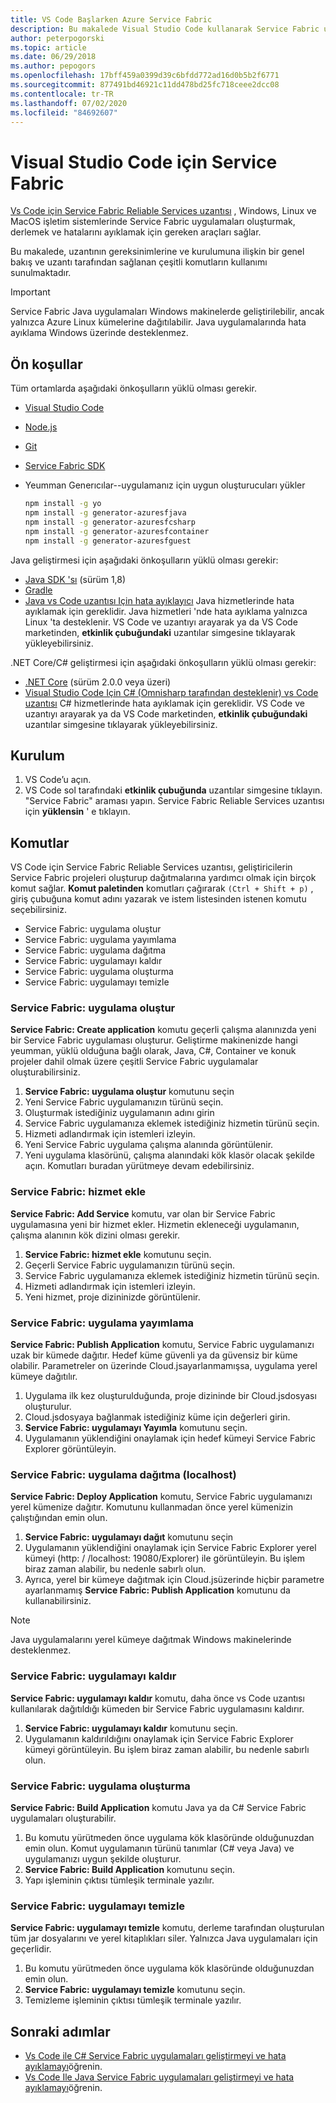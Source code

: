 ```yaml
---
title: VS Code Başlarken Azure Service Fabric
description: Bu makalede Visual Studio Code kullanarak Service Fabric uygulamalar oluşturmaya genel bakış sunulmaktadır.
author: peterpogorski
ms.topic: article
ms.date: 06/29/2018
ms.author: pepogors
ms.openlocfilehash: 17bff459a0399d39c6bfdd772ad16d0b5b2f6771
ms.sourcegitcommit: 877491bd46921c11dd478bd25fc718ceee2dcc08
ms.contentlocale: tr-TR
ms.lasthandoff: 07/02/2020
ms.locfileid: "84692607"
---
```

# <a name="service-fabric-for-visual-studio-code"></a>Visual Studio Code için Service Fabric

[Vs Code için Service Fabric Reliable Services uzantısı](https://marketplace.visualstudio.com/items?itemName=ms-azuretools.vscode-service-fabric-reliable-services) , Windows, Linux ve MacOS işletim sistemlerinde Service Fabric uygulamaları oluşturmak, derlemek ve hatalarını ayıklamak için gereken araçları sağlar.

Bu makalede, uzantının gereksinimlerine ve kurulumuna ilişkin bir genel bakış ve uzantı tarafından sağlanan çeşitli komutların kullanımı sunulmaktadır. 

> [!IMPORTANT]
> Service Fabric Java uygulamaları Windows makinelerde geliştirilebilir, ancak yalnızca Azure Linux kümelerine dağıtılabilir. Java uygulamalarında hata ayıklama Windows üzerinde desteklenmez.

## <a name="prerequisites"></a>Ön koşullar

Tüm ortamlarda aşağıdaki önkoşulların yüklü olması gerekir.

* [Visual Studio Code](https://code.visualstudio.com/)
* [Node.js](https://nodejs.org/)
* [Git](https://git-scm.com/)
* [Service Fabric SDK](https://docs.microsoft.com/azure/service-fabric/service-fabric-get-started)
* Yeumman Generıcılar--uygulamanız için uygun oluşturucuları yükler

   ```sh
   npm install -g yo
   npm install -g generator-azuresfjava
   npm install -g generator-azuresfcsharp
   npm install -g generator-azuresfcontainer
   npm install -g generator-azuresfguest
   ```

Java geliştirmesi için aşağıdaki önkoşulların yüklü olması gerekir:

* [Java SDK 'sı](https://aka.ms/azure-jdks) (sürüm 1,8)
* [Gradle](https://gradle.org/install/)
* [Java vs Code uzantısı Için hata ayıklayıcı](https://marketplace.visualstudio.com/items?itemName=vscjava.vscode-java-debug) Java hizmetlerinde hata ayıklamak için gereklidir. Java hizmetleri 'nde hata ayıklama yalnızca Linux 'ta desteklenir. VS Code ve uzantıyı arayarak ya da VS Code marketinden, **etkinlik çubuğundaki** uzantılar simgesine tıklayarak yükleyebilirsiniz.

.NET Core/C# geliştirmesi için aşağıdaki önkoşulların yüklü olması gerekir:

* [.NET Core](https://www.microsoft.com/net/learn/get-started) (sürüm 2.0.0 veya üzeri)
* [Visual Studio Code Için C# (Omnisharp tarafından desteklenir) vs Code uzantısı](https://marketplace.visualstudio.com/items?itemName=ms-dotnettools.csharp) C# hizmetlerinde hata ayıklamak için gereklidir. VS Code ve uzantıyı arayarak ya da VS Code marketinden, **etkinlik çubuğundaki** uzantılar simgesine tıklayarak yükleyebilirsiniz.

## <a name="setup"></a>Kurulum

1. VS Code’u açın.
2. VS Code sol tarafındaki **etkinlik çubuğunda** uzantılar simgesine tıklayın. "Service Fabric" araması yapın. Service Fabric Reliable Services uzantısı için **yüklensin** ' e tıklayın.

## <a name="commands"></a>Komutlar
VS Code için Service Fabric Reliable Services uzantısı, geliştiricilerin Service Fabric projeleri oluşturup dağıtmalarına yardımcı olmak için birçok komut sağlar. **Komut paletinden** komutları çağırarak `(Ctrl + Shift + p)` , giriş çubuğuna komut adını yazarak ve istem listesinden istenen komutu seçebilirsiniz. 

* Service Fabric: uygulama oluştur 
* Service Fabric: uygulama yayımlama 
* Service Fabric: uygulama dağıtma 
* Service Fabric: uygulamayı kaldır  
* Service Fabric: uygulama oluşturma 
* Service Fabric: uygulamayı temizle 

### <a name="service-fabric-create-application"></a>Service Fabric: uygulama oluştur

**Service Fabric: Create application** komutu geçerli çalışma alanınızda yeni bir Service Fabric uygulaması oluşturur. Geliştirme makinenizde hangi yeumman, yüklü olduğuna bağlı olarak, Java, C#, Container ve konuk projeler dahil olmak üzere çeşitli Service Fabric uygulamalar oluşturabilirsiniz. 

1.  **Service Fabric: uygulama oluştur** komutunu seçin
2.  Yeni Service Fabric uygulamanızın türünü seçin. 
3.  Oluşturmak istediğiniz uygulamanın adını girin
3.  Service Fabric uygulamanıza eklemek istediğiniz hizmetin türünü seçin. 
4.  Hizmeti adlandırmak için istemleri izleyin. 
5.  Yeni Service Fabric uygulama çalışma alanında görüntülenir.
6.  Yeni uygulama klasörünü, çalışma alanındaki kök klasör olacak şekilde açın. Komutları buradan yürütmeye devam edebilirsiniz.

### <a name="service-fabric-add-service"></a>Service Fabric: hizmet ekle
**Service Fabric: Add Service** komutu, var olan bir Service Fabric uygulamasına yeni bir hizmet ekler. Hizmetin ekleneceği uygulamanın, çalışma alanının kök dizini olması gerekir. 

1.  **Service Fabric: hizmet ekle** komutunu seçin.
2.  Geçerli Service Fabric uygulamanızın türünü seçin. 
3.  Service Fabric uygulamanıza eklemek istediğiniz hizmetin türünü seçin. 
4.  Hizmeti adlandırmak için istemleri izleyin. 
5.  Yeni hizmet, proje dizininizde görüntülenir. 

### <a name="service-fabric-publish-application"></a>Service Fabric: uygulama yayımlama
**Service Fabric: Publish Application** komutu, Service Fabric uygulamanızı uzak bir kümede dağıtır. Hedef küme güvenli ya da güvensiz bir küme olabilir. Parametreler on üzerinde Cloud.jsayarlanmamışsa, uygulama yerel kümeye dağıtılır.

1.  Uygulama ilk kez oluşturulduğunda, proje dizininde bir Cloud.jsdosyası oluşturulur.
2.  Cloud.jsdosyaya bağlanmak istediğiniz küme için değerleri girin.
3.  **Service Fabric: uygulamayı Yayımla** komutunu seçin.
4.  Uygulamanın yüklendiğini onaylamak için hedef kümeyi Service Fabric Explorer görüntüleyin. 

### <a name="service-fabric-deploy-application-localhost"></a>Service Fabric: uygulama dağıtma (localhost)
**Service Fabric: Deploy Application** komutu, Service Fabric uygulamanızı yerel kümenize dağıtır. Komutunu kullanmadan önce yerel kümenizin çalıştığından emin olun. 

1. **Service Fabric: uygulamayı dağıt** komutunu seçin
2. Uygulamanın yüklendiğini onaylamak için Service Fabric Explorer yerel kümeyi (http: \/ /localhost: 19080/Explorer) ile görüntüleyin. Bu işlem biraz zaman alabilir, bu nedenle sabırlı olun.
3. Ayrıca, yerel bir kümeye dağıtmak için Cloud.jsüzerinde hiçbir parametre ayarlanmamış **Service Fabric: Publish Application** komutunu da kullanabilirsiniz.

> [!NOTE]
> Java uygulamalarını yerel kümeye dağıtmak Windows makinelerinde desteklenmez.

### <a name="service-fabric-remove-application"></a>Service Fabric: uygulamayı kaldır
**Service Fabric: uygulamayı kaldır** komutu, daha önce vs Code uzantısı kullanılarak dağıtıldığı kümeden bir Service Fabric uygulamasını kaldırır. 

1.  **Service Fabric: uygulamayı kaldır** komutunu seçin.
2.  Uygulamanın kaldırıldığını onaylamak için Service Fabric Explorer kümeyi görüntüleyin. Bu işlem biraz zaman alabilir, bu nedenle sabırlı olun.

### <a name="service-fabric-build-application"></a>Service Fabric: uygulama oluşturma
**Service Fabric: Build Application** komutu Java ya da C# Service Fabric uygulamaları oluşturabilir. 

1.  Bu komutu yürütmeden önce uygulama kök klasöründe olduğunuzdan emin olun. Komut uygulamanın türünü tanımlar (C# veya Java) ve uygulamanızı uygun şekilde oluşturur.
2.  **Service Fabric: Build Application** komutunu seçin.
3.  Yapı işleminin çıktısı tümleşik terminale yazılır.

### <a name="service-fabric-clean-application"></a>Service Fabric: uygulamayı temizle
**Service Fabric: uygulamayı temizle** komutu, derleme tarafından oluşturulan tüm jar dosyalarını ve yerel kitaplıkları siler. Yalnızca Java uygulamaları için geçerlidir. 

1.  Bu komutu yürütmeden önce uygulama kök klasöründe olduğunuzdan emin olun. 
2.  **Service Fabric: uygulamayı temizle** komutunu seçin.
3.  Temizleme işleminin çıktısı tümleşik terminale yazılır.

## <a name="next-steps"></a>Sonraki adımlar

* [Vs Code ile C# Service Fabric uygulamaları geliştirmeyi ve hata ayıklamayı](./service-fabric-develop-csharp-applications-with-vs-code.md)öğrenin.
* [Vs Code Ile Java Service Fabric uygulamaları geliştirmeyi ve hata ayıklamayı](./service-fabric-develop-java-applications-with-vs-code.md)öğrenin.
